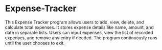 # Expense-Tracker
This Expense Tracker program allows users to add, view, delete, and calculate total expenses. It stores expense details like name, amount, and date in separate lists. Users can input expenses, view the list of recorded expenses, and remove any entry if needed. The program continuously runs until the user chooses to exit.
